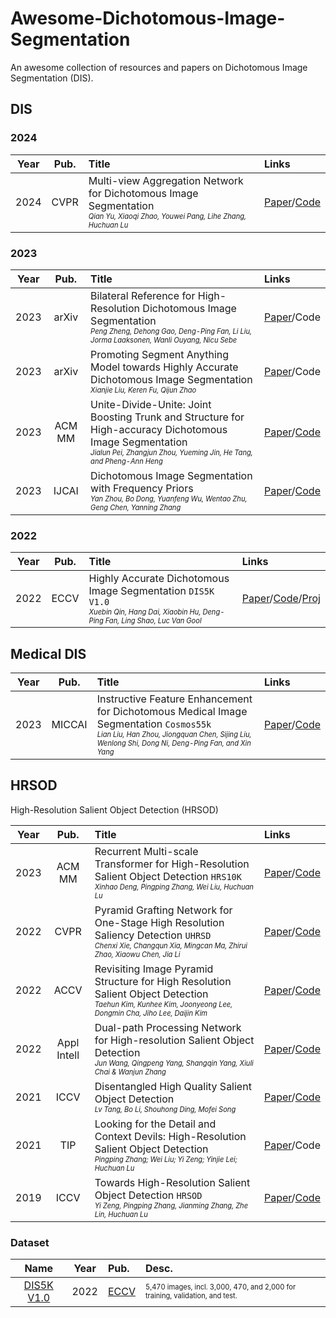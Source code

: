 # Awesome-Dichotomous-Image-Segmentation
An awesome collection of resources and papers on Dichotomous Image Segmentation (DIS).


<!--
## Content:  
- [Camouflaged Object Detection (COD)](#COD)

--------------------------------------------------------------------------------------
-->


## DIS


### 2024 

| **Year** | **Pub.** | **Title**          | **Links**        |
| :------: | :------: | :----------------------------------------------------------- |  :----------------------------------------------------------- |
| 2024     | CVPR    | Multi-view Aggregation Network for Dichotomous Image Segmentation   <br> <sup><sub>*Qian Yu, Xiaoqi Zhao, Youwei Pang, Lihe Zhang, Huchuan Lu*</sub></sup>  | [Paper](https://arxiv.org/abs/2404.07445)/[Code](https://github.com/qianyu-dlut/MVANet)



### 2023 

| **Year** | **Pub.** | **Title**          | **Links**        |
| :------: | :------: | :----------------------------------------------------------- |  :----------------------------------------------------------- |
| 2023     | arXiv    | Bilateral Reference for High-Resolution Dichotomous Image Segmentation   <br> <sup><sub>*Peng Zheng, Dehong Gao, Deng-Ping Fan, Li Liu, Jorma Laaksonen, Wanli Ouyang, Nicu Sebe*</sub></sup>  | [Paper](https://arxiv.org/abs/2401.03407)/Code
| 2023     | arXiv    | Promoting Segment Anything Model towards Highly Accurate Dichotomous Image Segmentation   <br> <sup><sub>*Xianjie Liu, Keren Fu, Qijun Zhao*</sub></sup>  | [Paper](https://arxiv.org/abs/2401.00248)/Code
| 2023     | ACM MM   | Unite-Divide-Unite: Joint Boosting Trunk and Structure for High-accuracy Dichotomous Image Segmentation  <br> <sup><sub>*Jialun Pei, Zhangjun Zhou, Yueming Jin, He Tang, and Pheng-Ann Heng*</sub></sup>  | [Paper](https://arxiv.org/abs/2307.14052)/[Code](https://github.com/PJLallen/UDUN) 
| 2023     | IJCAI    | Dichotomous Image Segmentation with Frequency Priors      <br> <sup><sub>*Yan Zhou, Bo Dong, Yuanfeng Wu, Wentao Zhu, Geng Chen, Yanning Zhang*</sub></sup>  | [Paper](https://www.ijcai.org/proceedings/2023/202)/[Code](https://github.com/dongbo811/FP-DIS)



### 2022 

| **Year** | **Pub.** | **Title**          | **Links**        |
| :------: | :------: | :----------------------------------------------------------- |  :----------------------------------------------------------- |
| 2022    | ECCV | Highly Accurate Dichotomous Image Segmentation  `DIS5K V1.0`   <br> <sup><sub>*Xuebin Qin, Hang Dai, Xiaobin Hu, Deng-Ping Fan, Ling Shao, Luc Van Gool*</sub></sup>  | [Paper](https://arxiv.org/abs/2203.03041)/[Code](https://github.com/xuebinqin/DIS)/[Proj](https://xuebinqin.github.io/dis/index.html)



## Medical DIS

| **Year** | **Pub.** | **Title**          | **Links**        |
| :------: | :------: | :----------------------------------------------------------- |  :----------------------------------------------------------- |
| 2023    | MICCAI | Instructive Feature Enhancement for Dichotomous Medical Image Segmentation `Cosmos55k`   <br> <sup><sub>*Lian Liu, Han Zhou, Jiongquan Chen, Sijing Liu, Wenlong Shi, Dong Ni, Deng-Ping Fan, and Xin Yang*</sub></sup>  | [Paper](https://arxiv.org/abs/2306.03497)/[Code](https://github.com/yezi-66/IFE)



## HRSOD
High-Resolution Salient Object Detection (HRSOD)

| **Year** | **Pub.** | **Title**          | **Links**        |
| :------: | :------: | :----------------------------------------------------------- |  :----------------------------------------------------------- |
| 2023    | ACM MM    | Recurrent Multi-scale Transformer for High-Resolution Salient Object Detection  `HRS10K`   <br> <sup><sub>*Xinhao Deng, Pingping Zhang, Wei Liu, Huchuan Lu*</sub></sup>  | [Paper](https://dl.acm.org/doi/abs/10.1145/3581783.3611983)/[Code](https://github.com/DrowsyMon/RMFormer) 
| 2022    | CVPR      | Pyramid Grafting Network for One-Stage High Resolution Saliency Detection `UHRSD`  <br> <sup><sub>*Chenxi Xie, Changqun Xia, Mingcan Ma, Zhirui Zhao, Xiaowu Chen, Jia Li*</sub></sup>  | [Paper](https://openaccess.thecvf.com/content/CVPR2022/html/Xie_Pyramid_Grafting_Network_for_One-Stage_High_Resolution_Saliency_Detection_CVPR_2022_paper.html)/[Code](https://github.com/iCVTEAM/PGNet)
| 2022    | ACCV      |  Revisiting Image Pyramid Structure for High Resolution Salient Object Detection    <br> <sup><sub>*Taehun Kim, Kunhee Kim, Joonyeong Lee, Dongmin Cha, Jiho Lee, Daijin Kim*</sub></sup>  | [Paper](https://openaccess.thecvf.com/content/ACCV2022/html/Kim_Revisiting_Image_Pyramid_Structure_for_High_Resolution_Salient_Object_Detection_ACCV_2022_paper.html)/[Code](https://github.com/plemeri/InSPyReNet)
| 2022    | Appl Intell |  Dual-path Processing Network for High-resolution Salient Object Detection     <br> <sup><sub>*Jun Wang, Qingpeng Yang, Shangqin Yang, Xiuli Chai & Wanjun Zhang*</sub></sup>  | [Paper](https://link.springer.com/article/10.1007/s10489-021-02971-6)/[Code](https://github.com/YQP-CV/DPPNet) 
| 2021    | ICCV      | Disentangled High Quality Salient Object Detection    <br> <sup><sub>*Lv Tang, Bo Li, Shouhong Ding, Mofei Song*</sub></sup>  | [Paper](https://openaccess.thecvf.com/content/ICCV2021/html/Tang_Disentangled_High_Quality_Salient_Object_Detection_ICCV_2021_paper.html)/[Code](https://github.com/luckybird1994/HQSOD)
| 2021    | TIP       | Looking for the Detail and Context Devils: High-Resolution Salient Object Detection  <br> <sup><sub>*Pingping Zhang; Wei Liu; Yi Zeng; Yinjie Lei; Huchuan Lu*</sub></sup>  | [Paper](https://ieeexplore.ieee.org/abstract/document/9361432)/Code
| 2019    | ICCV      | Towards High-Resolution Salient Object Detection `HRSOD`  <br> <sup><sub>*Yi Zeng, Pingping Zhang, Jianming Zhang, Zhe Lin, Huchuan Lu*</sub></sup>  | [Paper](https://openaccess.thecvf.com/content_ICCV_2019/html/Zeng_Towards_High-Resolution_Salient_Object_Detection_ICCV_2019_paper.html)/[Code](https://github.com/yi94code/HRSOD)






### Dataset 

| **Name** | **Year** | **Pub.**       |  **Desc.**        |  
| :------: | :------: | :-------------- | :--------- |
| [DIS5K V1.0](https://github.com/xuebinqin/DIS) | 2022 | [ECCV](https://arxiv.org/abs/2203.03041)  | <sup><sub>5,470 images, incl. 3,000, 470, and 2,000 for training, validation, and test.</sub></sup>




